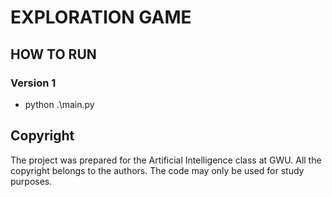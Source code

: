 
# EXPLORATION GAME

## HOW TO RUN
### Version 1
* python .\main.py

## Copyright

The project was prepared for the Artificial Intelligence class at GWU. All the copyright belongs to the authors. The code may only be used for study purposes.
